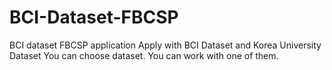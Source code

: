 # BCI-Dataset-FBCSP
BCI dataset FBCSP application
Apply with BCI Dataset and Korea University Dataset
You can choose dataset. You can work with one of them.
